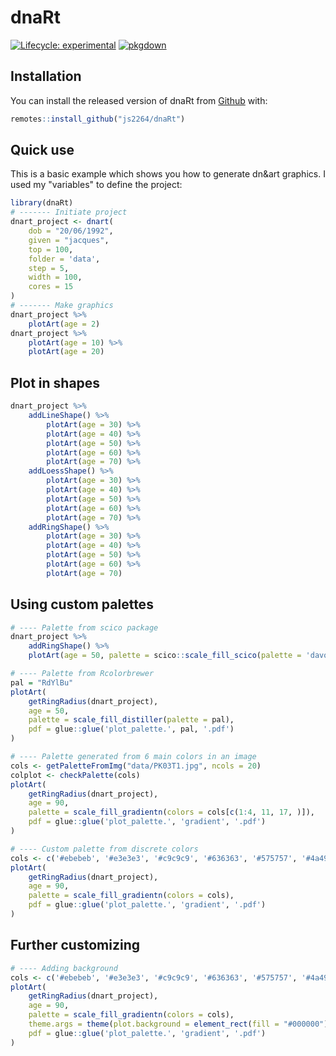 # dnaRt

<!-- badges: start -->
[![Lifecycle: experimental](https://img.shields.io/badge/lifecycle-experimental-orange.svg)](https://www.tidyverse.org/lifecycle/#experimental)
[![pkgdown](https://github.com/js2264/dnaRt/workflows/pkgdown/badge.svg)](https://github.com/js2264/dnaRt/actions)
<!-- badges: end -->

## Installation

You can install the released version of dnaRt from [Github](https://github.com/js2264/dnaRt) with:

``` r
remotes::install_github("js2264/dnaRt")
```

## Quick use

This is a basic example which shows you how to generate dn&art graphics. 
I used my "variables" to define the project:

```r
library(dnaRt)
# ------- Initiate project
dnart_project <- dnart(
	dob = "20/06/1992", 
	given = "jacques", 
    top = 100, 
	folder = 'data', 
	step = 5, 
	width = 100, 
	cores = 15
)
# ------- Make graphics
dnart_project %>%
	plotArt(age = 2) 
dnart_project %>%
	plotArt(age = 10) %>% 
	plotArt(age = 20)
```

## Plot in shapes 

```r
dnart_project %>%
	addLineShape() %>% 
		plotArt(age = 30) %>% 
		plotArt(age = 40) %>% 
		plotArt(age = 50) %>% 
		plotArt(age = 60) %>% 
		plotArt(age = 70) %>% 
	addLoessShape() %>% 
		plotArt(age = 30) %>% 
		plotArt(age = 40) %>% 
		plotArt(age = 50) %>% 
		plotArt(age = 60) %>% 
		plotArt(age = 70) %>% 
	addRingShape() %>% 
		plotArt(age = 30) %>% 
		plotArt(age = 40) %>% 
		plotArt(age = 50) %>% 
		plotArt(age = 60) %>% 
		plotArt(age = 70) 
```

## Using custom palettes

```r
# ---- Palette from scico package
dnart_project %>%
	addRingShape() %>% 
	plotArt(age = 50, palette = scico::scale_fill_scico(palette = 'davos'))

# ---- Palette from Rcolorbrewer
pal = "RdYlBu"
plotArt(
	getRingRadius(dnart_project), 
	age = 50, 
	palette = scale_fill_distiller(palette = pal), 
	pdf = glue::glue('plot_palette.', pal, '.pdf')
)

# ---- Palette generated from 6 main colors in an image
cols <- getPaletteFromImg("data/PK03T1.jpg", ncols = 20)
colplot <- checkPalette(cols)
plotArt(
	getRingRadius(dnart_project), 
	age = 90, 
	palette = scale_fill_gradientn(colors = cols[c(1:4, 11, 17, )]), 
	pdf = glue::glue('plot_palette.', 'gradient', '.pdf')
)

# ---- Custom palette from discrete colors
cols <- c('#ebebeb', '#e3e3e3', '#c9c9c9', '#636363', '#575757', '#4a4949')
plotArt(
	getRingRadius(dnart_project), 
	age = 90, 
	palette = scale_fill_gradientn(colors = cols), 
	pdf = glue::glue('plot_palette.', 'gradient', '.pdf')
)
```

## Further customizing

```r
# ---- Adding background
cols <- c('#ebebeb', '#e3e3e3', '#c9c9c9', '#636363', '#575757', '#4a4949')
plotArt(
	getRingRadius(dnart_project), 
	age = 90, 
	palette = scale_fill_gradientn(colors = cols), 
	theme.args = theme(plot.background = element_rect(fill = "#000000")),
	pdf = glue::glue('plot_palette.', 'gradient', '.pdf')
)
```
